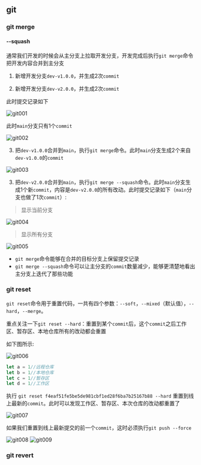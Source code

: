 ## git
### git merge
#### --squash
通常我们开发的时候会从主分支上拉取开发分支，开发完成后执行`git merge`命令把开发内容合并到主分支

1. 新增开发分支`dev-v1.0.0`，并生成2次`commit`

2. 新增开发分支`dev-v2.0.0`，并生成2次`commit`

此时提交记录如下

<img :src="$withBase('/images/git001.png')" alt="git001">

此时`main`分支只有1个`commit`

<img :src="$withBase('/images/git002.png')" alt="git002">

3. 把`dev-v1.0.0`合并到`main`，执行`git merge`命令。此时`main`分支生成2个来自`dev-v1.0.0`的`commit`

<img :src="$withBase('/images/git003.png')" alt="git003">

3. 把`dev-v2.0.0`合并到`main`，执行`git merge --squash`命令。此时`main`分支生成1个新`commit`，内容是`dev-v2.0.0`的所有改动。此时提交记录如下（`main`分支也做了1次`commit`）:

>显示当前分支

<img :src="$withBase('/images/git004.png')" alt="git004">

>显示所有分支

<img :src="$withBase('/images/git005.png')" alt="git005">

- `git merge`命令能够在合并的目标分支上保留提交记录
- `git merge --squash`命令可以让主分支的`commit`数量减少，能够更清楚地看出主分支上迭代了那些功能

### git reset
`git reset`命令用于重置代码，一共有四个参数：`--soft`，`--mixed`（默认值），`--hard`，`--merge`。

重点关注一下`git reset --hard`：重置到某个`commit`后，这个`commit`之后工作区、暂存区、本地仓库所有的改动都会重置

如下图所示:

<img :src="$withBase('/images/git006.png')" alt="git006">

```js
let a = 1//远程仓库
let b = 1//本地仓库
let c = 1//暂存区
let d = 1//工作区
```

执行 `git reset f4eaf51fe5be5de981cbf1ed28f6ba7b25167b88 --hard` 重置到线上最新的`commit`。此时可以发现工作区、暂存区、本次仓库的改动都重置了

<img :src="$withBase('/images/git007.png')" alt="git007">

如果我们重置到线上最新提交的前一个`commit`，这时必须执行`git push --force`

<img :src="$withBase('/images/git008.png')" alt="git008">

<img :src="$withBase('/images/git009.png')" alt="git009">

### git revert
